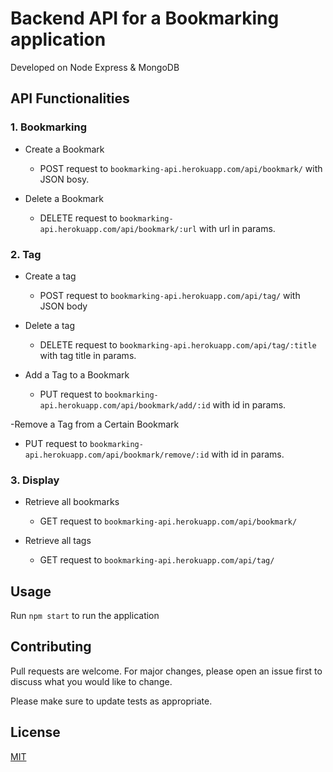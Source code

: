 # Backend API for a Bookmarking application

Developed on Node Express &amp; MongoDB

## API Functionalities

### 1. Bookmarking

- Create a Bookmark

  - POST request to `bookmarking-api.herokuapp.com/api/bookmark/` with JSON bosy.

- Delete a Bookmark

  - DELETE request to `bookmarking-api.herokuapp.com/api/bookmark/:url` with url in params.

### 2. Tag

- Create a tag

  - POST request to `bookmarking-api.herokuapp.com/api/tag/` with JSON body

- Delete a tag

  - DELETE request to `bookmarking-api.herokuapp.com/api/tag/:title` with tag title in params.

- Add a Tag to a Bookmark

  - PUT request to `bookmarking-api.herokuapp.com/api/bookmark/add/:id` with id in params.

-Remove a Tag from a Certain Bookmark

  - PUT request to `bookmarking-api.herokuapp.com/api/bookmark/remove/:id` with id in params.


### 3. Display

- Retrieve all bookmarks

  - GET request to `bookmarking-api.herokuapp.com/api/bookmark/`

- Retrieve all tags

  - GET request to `bookmarking-api.herokuapp.com/api/tag/`

## Usage

Run `npm start` to run the application


## Contributing
Pull requests are welcome. For major changes, please open an issue first to discuss what you would like to change.

Please make sure to update tests as appropriate.

## License
[MIT](https://choosealicense.com/licenses/mit/)
